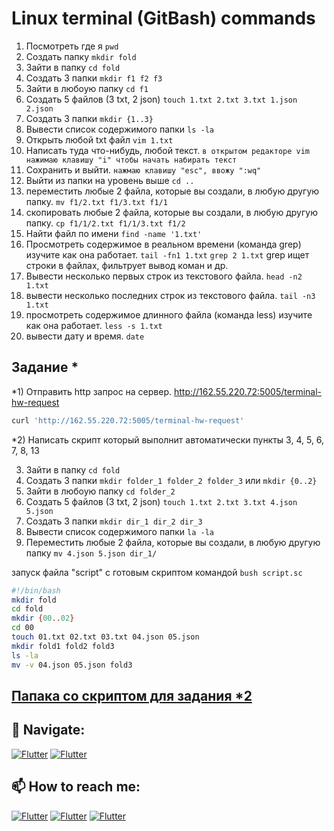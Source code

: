 # Linux terminal (GitBash) commands

1) Посмотреть где я `pwd`
2) Создать папку `mkdir fold`
3) Зайти в папку `cd fold`
4) Создать 3 папки `mkdir f1 f2 f3`
5) Зайти в любоую папку `cd f1`
6) Создать 5 файлов (3 txt, 2 json) `touch 1.txt 2.txt 3.txt 1.json 2.json`
7) Создать 3 папки `mkdir {1..3}`
8) Вывести список содержимого папки `ls -la`
9) Открыть любой txt файл `vim 1.txt`
10) Написать туда что-нибудь, любой текст. `в открытом редакторе vim нажимаю клавишу "i" чтобы начать набирать текст`
11) Сохранить и выйти. `нажмаю клавишу "esc", ввожу ":wq"`
12) Выйти из папки на уровень выше `cd ..`
13) переместить любые 2 файла, которые вы создали, в любую другую папку. `mv f1/2.txt f1/3.txt f1/1`
14) скопировать любые 2 файла, которые вы создали, в любую другую папку. `cp f1/1/2.txt f1/1/3.txt f1/2`
15) Найти файл по имени `find -name '1.txt'`
16) Просмотреть содержимое в реальном времени (команда grep) изучите как она работает. `tail -fn1 1.txt` `grep 2 1.txt` grep ищет строки в файлах, фильтрует вывод коман и др.
17) Вывести несколько первых строк из текстового файла. `head -n2 1.txt`
18) вывести несколько последних строк из текстового файла. `tail -n3 1.txt`
19) просмотреть содержимое длинного файла (команда less) изучите как она работает. `less -s 1.txt`
20) вывести дату и время. `date`
## Задание *
*1) Отправить http запрос на сервер. http://162.55.220.72:5005/terminal-hw-request
```sh
curl 'http://162.55.220.72:5005/terminal-hw-request'
```
*2) Написать скрипт который выполнит автоматически пункты 3, 4, 5, 6, 7, 8, 13

3) Зайти в папку `cd fold`
4) Создать 3 папки `mkdir folder_1 folder_2 folder_3` или `mkdir {0..2}`  
5) Зайти в любоую папку `cd folder_2`  
6) Создать 5 файлов (3 txt, 2 json) `touch 1.txt 2.txt 3.txt 4.json 5.json`  
7) Создать 3 папки `mkdir dir_1 dir_2 dir_3`  
8) Вывести список содержимого папки `la -la`  
13) Переместить любые 2 файла, которые вы создали, в любую другую папку `mv 4.json 5.json dir_1/` 
   
запуск файла "script" с готовым скриптом командой `bush script.sc`
```sh
#!/bin/bash  
mkdir fold
cd fold   
mkdir {00..02}  
cd 00  
touch 01.txt 02.txt 03.txt 04.json 05.json  
mkdir fold1 fold2 fold3  
ls -la  
mv -v 04.json 05.json fold3  
```
## [Папака со скриптом для задания *2](https://github.com/Pavlik1100/QA_practice_welcom_again/tree/Linux_terminal_GitBash_comands/GitBush_HW_1-Basic/script)
## 🚏 Navigate:
[![Flutter](https://img.shields.io/badge/🏠-GITBASH_BRANCH-00A98F)](https://github.com/Pavlik1100/QA_practice_welcom_again/tree/Linux_terminal_GitBash_comands)  [![Flutter](https://img.shields.io/badge/🏠-QA_PRACTICE_BANCH-orange)](https://github.com/Pavlik1100/QA_practice_welcom_again/tree/main)
## 📫 How to reach me:  
[![Flutter](https://img.shields.io/badge/-Pavel_Simonov-000000?style=social&logo=LinkedIn)](https://www.linkedin.com/in/pavel-simonov-7a8b1119a/)  [![Flutter](https://img.shields.io/badge/-Pavel_Simonov-000000?style=social&logo=Telegram)](https://t.me/NuiSaiman)  [![Flutter](https://img.shields.io/badge/-simonovpavlik@gmail.com-000000?style=social&logo=Gmail)](mailto:simonovpavlik@gmail.com)

